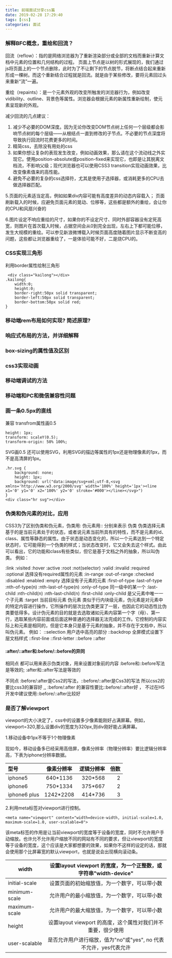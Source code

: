```yaml
---
title: 前端面试分享css篇
date: 2019-02-28 17:29:40
tags: [css]
categories: 面试
---
```

###   解释BFC概念，重绘和回流？
回流（reflow）：指的是网络浏览器为了重新渲染部分或全部的文档而重新计算文档中元素的位置和几何结构的过程。
页面上节点是以树的形式展现的，我们通过js将页面上的一个节点删除，此时为了不让剩下的节点脱节，将断点结合起来重新形成一棵树。而这个重新结合过程就是回流。就是由于某些修改，要将元素回过头来重新“流”一遍。

重绘（repaints）：是一个元素外观的改变所触发的浏览器行为，例如改变vidibility、outline、背景色等属性。浏览器会根据元素的新属性重新绘制，使元素呈现新的外观。

减少回流的几点建议：

1. 减少不必要的DOM深度。因为无论你改变DOM节点树上任何一个层级都会影响节点树的每个层级——从根结点一直到修改的子节点。不必要的节点深度将导致执行回流时花费更多的时间。
2. 精简css，去除没有用处的css
3. 如果你想让复杂的表现发生改变，例如动画效果，那么请在这个流动线之外实现它。使用position-absolute或position-fixed来实现它，也即是让其脱离文档流，不影响父级；现代浏览器也可以使用CSS3 transition实现动画效果，比改变像素值来的高性能。
4. 避免不必要的复杂的css选择符，尤其是使用子选择器，或消耗更多的CPU去做选择器匹配。

5.页面的元素适当定高，例如如果div内容可能有高度差异的动态内容载入； 页面刷新载入的时候，应避免页面元素的晃动、位移等，这些都是额外的重绘，会让你的CPU和风扇兴奋的

6.图片设定不响应重绘的尺寸，如果你的<img>不设定尺寸、同时外部容器没有定死高宽，则图片在首次载入时候，占据空间会从0到完全出现，左右上下都可能位移，发生大规模的重绘。可以参见新浪微博载入时候页面高度随着图片显示不断变高的问题，这些都让浏览器重绘了，一是体验可能不好，二是烧CPU的。
###   CSS实现三角形

利用border属性绘制三角形
```
 <div class="kailong"></div>
.kailong{
	width:0;
    height:0;
	border-right:50px solid transparent;
	border-left:50px solid transparent;
	border-bottom:50px solid red;
}
```
<!--- more --->
###  移动端rem布局如何实现? 简述原理? 

###  响应式布局的方法，并详细解释

###  box-sizing的属性值及区别

###  css3实现动画

###  移动端调试的方法

###  移动端和PC和微信兼容性问题

###  画一条0.5px的直线
兼容
transfrom属性画0.5
```           
height: 1px;
transform: scaleY(0.5);
transform-origin: 50% 100%;
```
SVG画0.5
还可以使用SVG，利用SVG的描边等属性的1px还是物理像素的1px，而不是高清屏的1px。
```   
.hr.svg {
    background: none;
    height: 1px;
    background: url("data:image/svg+xml;utf-8,<svg xmlns='http://www.w3.org/2000/svg' width='100%' height='1px'><line x1='0' y1='0' x2='100%' y2='0' stroke='#000'></line></svg>")
}
<div class="hr svg"></div>
```  

###  伪类和伪元素的对比，应用
CSS3为了区别伪类和伪元素，伪类用: 伪元素用:: 分别来表示
伪类
伪类选择元素基于的是当前元素处于的状态，或者说元素当前所具有的特性，而不是元素的id、class、属性等静态的属性。由于状态是动态变化的，所以一个元素达到一个特定状态时，它可能得到一个伪类的样式；当状态改变时，它又会失去这个样式。由此可以看出，它的功能和class有些类似，但它是基于文档之外的抽象，所以叫伪类。
例如：

:link :visited :hover :active
:root :not(selector) :valid :invalid
:required :optional 选择没有required属性的元素
:in-range :out-of-range
:checked :disabled :enabled
:empty 选择没有子元素的元素
:first-of-type :last-of-type :nth-of-type(n) :nth-last-of-type(n) :only-of-type 同一级中的某一个
:last-child :nth-child(n) :nth-last-child(n) :first-child :only-child 是父元素中唯一一个子元素
:target 当前目标元素
伪元素
类似于行内块级元素，伪元素是对元素中的特定内容进行操作，它所操作的层次比伪类更深了一层，也因此它的动态性比伪类要低得多。设计伪元素的目的就是去选取诸如元素内容第一个字（母）、第一行，选取某些内容前面或后面这种普通的选择器无法完成的工作。它控制的内容实际上和元素是相同的，但是它本身只是基于元素的抽象，并不存在于文档中，所以叫伪元素。
例如：
::selection 用户选中高亮的部分
 ::backdrop 全屏模式设置下层文档样式 
 ::first-line ::first-letter 
 ::before ::after
#### :after/::after和:before/::before的异同
相同点
都可以用来表示伪类对象，用来设置对象前的内容
:before和::before写法是等效的; :after和::after写法是等效的

不同点
:before/:after是Css2的写法，::before/::after是Css3的写法
所以css2的要比css3的兼容好    ,,  :before/:after 的兼容性要比::before/::after好 ， 
不过在H5开发中建议使用::before/::after比较好


### 是否了解viewport

viewport的大小决定了，css中的设置多少像素能刚好占满屏幕。例如，viewport=320,那么设置div的宽度为320px,则div刚好能占满屏幕。

1.移动设备中1px不等于1个物理像素

现如今，移动设备多已经采用高倍屏，像素分辨率（物理分辨率）要比逻辑分辨率高，下表为iphone分辨率数据。

型号|像素分辨率|逻辑分辨率|倍数
:-|:-:|  -: | -:
iphone5|640*1136|320*568|2
iphone6|750*1334|375*667|2
iphone6 plus|1242*2208|414*736|3

2.利用meta标签对viewport进行控制。
```  
<meta name="viewport" content="width=device-width, initial-scale=1.0, maximum-scale=1.0, user-scalable=0">
```  
该meta标签的作用是让当前viewport的宽度等于设备的宽度，同时不允许用户手动缩放。也许允不允许用户缩放不同的网站有不同的要求，但让viewport的宽度等于设备的宽度，这个应该是大家都想要的效果，如果你不这样的设定的话，那就会使用那个比屏幕宽的默认viewport，也就是说会出现横向滚动条。


|width|设置layout viewport  的宽度，为一个正整数，或字符串"width-device"|
| --------   |:-----:| 
|initial-scale|设置页面的初始缩放值，为一个数字，可以带小数|
|minimum-scale|允许用户的最小缩放值，为一个数字，可以带小数|
|maximum-scale|允许用户的最大缩放值，为一个数字，可以带小数|
|height|设置layout viewport  的高度，这个属性对我们并不重要，很少使用|
|user-scalable|是否允许用户进行缩放，值为"no"或"yes", no 代表不允许，yes代表允许|

